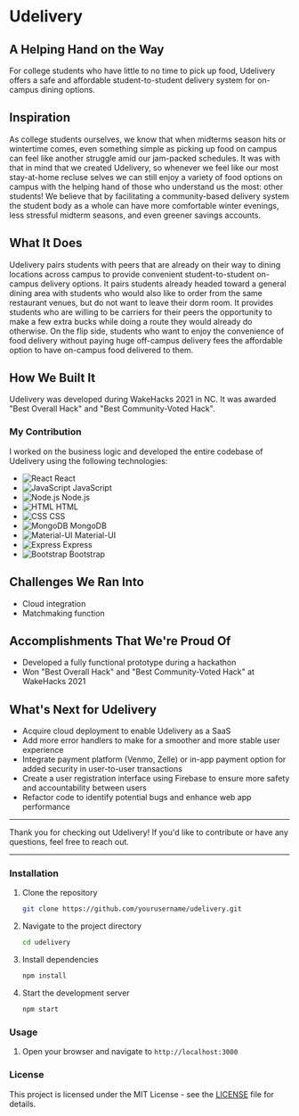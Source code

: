 # Udelivery

## A Helping Hand on the Way

For college students who have little to no time to pick up food, Udelivery offers a safe and affordable student-to-student delivery system for on-campus dining options.

## Inspiration
As college students ourselves, we know that when midterms season hits or wintertime comes, even something simple as picking up food on campus can feel like another struggle amid our jam-packed schedules. It was with that in mind that we created Udelivery, so whenever we feel like our most stay-at-home recluse selves we can still enjoy a variety of food options on campus with the helping hand of those who understand us the most: other students! We believe that by facilitating a community-based delivery system the student body as a whole can have more comfortable winter evenings, less stressful midterm seasons, and even greener savings accounts.

## What It Does
Udelivery pairs students with peers that are already on their way to dining locations across campus to provide convenient student-to-student on-campus delivery options. It pairs students already headed toward a general dining area with students who would also like to order from the same restaurant venues, but do not want to leave their dorm room. It provides students who are willing to be carriers for their peers the opportunity to make a few extra bucks while doing a route they would already do otherwise. On the flip side, students who want to enjoy the convenience of food delivery without paying huge off-campus delivery fees the affordable option to have on-campus food delivered to them.

## How We Built It
Udelivery was developed during WakeHacks 2021 in NC. It was awarded "Best Overall Hack" and "Best Community-Voted Hack".

### My Contribution
I worked on the business logic and developed the entire codebase of Udelivery using the following technologies:
- ![React](https://img.icons8.com/color/48/000000/react-native.png) React
- ![JavaScript](https://img.icons8.com/color/48/000000/javascript.png) JavaScript
- ![Node.js](https://img.icons8.com/color/48/000000/nodejs.png) Node.js
- ![HTML](https://img.icons8.com/color/48/000000/html-5.png) HTML
- ![CSS](https://img.icons8.com/color/48/000000/css3.png) CSS
- ![MongoDB](https://img.icons8.com/color/48/000000/mongodb.png) MongoDB
- ![Material-UI](https://img.icons8.com/color/48/000000/material-ui.png) Material-UI
- ![Express](https://img.icons8.com/color/48/000000/express.png) Express
- ![Bootstrap](https://img.icons8.com/color/48/000000/bootstrap.png) Bootstrap

## Challenges We Ran Into
- Cloud integration
- Matchmaking function

## Accomplishments That We're Proud Of
- Developed a fully functional prototype during a hackathon
- Won "Best Overall Hack" and "Best Community-Voted Hack" at WakeHacks 2021


## What's Next for Udelivery
- Acquire cloud deployment to enable Udelivery as a SaaS
- Add more error handlers to make for a smoother and more stable user experience
- Integrate payment platform (Venmo, Zelle) or in-app payment option for added security in user-to-user transactions
- Create a user registration interface using Firebase to ensure more safety and accountability between users
- Refactor code to identify potential bugs and enhance web app performance

---

Thank you for checking out Udelivery! If you'd like to contribute or have any questions, feel free to reach out.

---

### Installation
1. Clone the repository
    ```bash
    git clone https://github.com/yourusername/udelivery.git
    ```
2. Navigate to the project directory
    ```bash
    cd udelivery
    ```
3. Install dependencies
    ```bash
    npm install
    ```
4. Start the development server
    ```bash
    npm start
    ```

### Usage
1. Open your browser and navigate to `http://localhost:3000`


### License
This project is licensed under the MIT License - see the [LICENSE](LICENSE) file for details.
